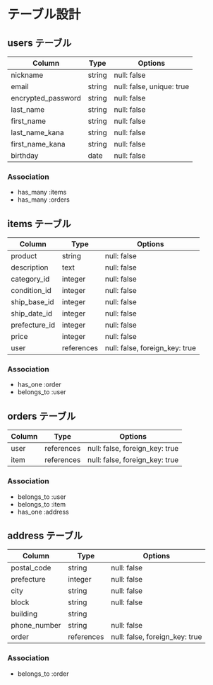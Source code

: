 # テーブル設計

## users テーブル

| Column                      | Type   | Options                   |
| --------------------------- | ------ | --------------------------|
| nickname                    | string | null: false               |
| email                       | string | null: false, unique: true |
| encrypted_password          | string | null: false               |
| last_name                   | string | null: false               |
| first_name                  | string | null: false               |
| last_name_kana              | string | null: false               |
| first_name_kana             | string | null: false               |
| birthday                    | date   | null: false               |

### Association

- has_many :items
- has_many :orders

## items テーブル

| Column        | Type       | Options                        |
| ------------- | ---------- | ------------------------------ |
| product       | string     | null: false                    |
| description   | text       | null: false                    |
| category_id   | integer    | null: false                    |
| condition_id  | integer    | null: false                    |
| ship_base_id  | integer    | null: false                    |
| ship_date_id  | integer    | null: false                    |
| prefecture_id | integer    | null: false                    |
| price         | integer    | null: false                    |
| user          | references | null: false, foreign_key: true |

### Association

- has_one :order
- belongs_to :user

## orders テーブル

| Column        | Type       | Options                        |
| ------------- | ---------- | ------------------------------ |
| user          | references | null: false, foreign_key: true |
| item          | references | null: false, foreign_key: true |

### Association

- belongs_to :user
- belongs_to :item
- has_one :address

## address テーブル

| Column       | Type            | Options                        |
| ------------ | --------------- | ------------------------------ |
| postal_code  | string          | null: false                    |
| prefecture   | integer         | null: false                    |
| city         | string          | null: false                    |
| block        | string          | null: false                    |
| building     | string          |                                |
| phone_number | string          | null: false                    |
| order        | references      | null: false, foreign_key: true |

### Association

- belongs_to :order
